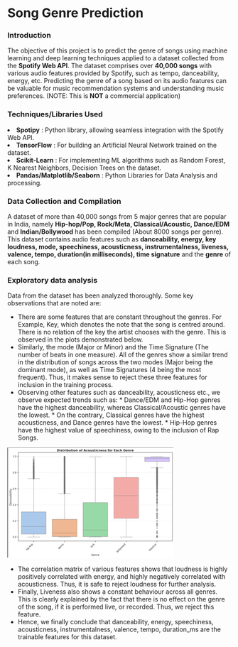 # Song Genre Prediction
### Introduction

The objective of this project is to predict the genre of songs using machine learning and deep learning techniques applied to a dataset collected from the <b>Spotify Web API</b>. The dataset comprises over <b>40,000 songs</b> with various audio features provided by Spotify, such as tempo, danceability, energy, etc. Predicting the genre of a song based on its audio features can be valuable for music recommendation systems and understanding music preferences.
(NOTE: This is<b> NOT</b> a commercial application)

### Techniques/Libraries Used

<li> <b>Spotipy</b> : Python library, allowing seamless integration with the Spotify Web API.
<li> <b>TensorFlow</b> : For building an Artificial Neural Network trained on the dataset.
<li> <b>Scikit-Learn</b> : For implementing ML algorithms such as Random Forest, K Nearest Neighbors, Decision Trees on the dataset.
<li> <b>Pandas/Matplotlib/Seaborn</b> : Python Libraries for Data Analysis and processing.

### Data Collection and Compilation
A dataset of more than 40,000 songs from 5 major genres that are popular in India, namely <b>Hip-hop/Pop, Rock/Meta, Classical/Acoustic, Dance/EDM</b> and <b>Indian/Bollywood</b> has been compiled (About 8000 songs per genre). This dataset contains audio features such as <b>danceability, energy, key
loudness, mode, speechiness, acousticness, instrumentalness, liveness, valence, tempo, duration(in milliseconds), time signature</b> and the <b>genre</b> of each song.


### Exploratory data analysis

Data from the dataset has been analyzed thoroughly. Some key observations that are noted are:
* There are some features that are constant throughout the genres. For Example, Key, which denotes the note that the song is centred around. There is no relation of the key the artist chooses with the genre. This is observed in the plots demonstrated below.
* Similarly, the mode (Major or Minor) and the Time Signature (The number of beats in one measure). All of the genres show a similar trend in the distribution of songs across the two modes (Major being the dominant mode), as well as Time Signatures (4 being the most frequent). Thus, it makes sense to reject these three features for inclusion in the training process.
* Observing other features such as danceability, acousticness etc., we observe expected trends such as:
				* Dance/EDM and Hip-Hop genres have the highest danceability, whereas Classical/Acoustic genres have the lowest.
				* On the contrary, Classical genres have the highest acousticness, and Dance genres have the lowest.
				* Hip-Hop genres have the highest value of speechiness, owing  to the inclusion of Rap Songs.
	
![Alternate image text](./images/Acousticness.png)
* The correlation matrix of various features shows that loudness is highly positively correlated with energy, and highly negatively correlated with acousticness. Thus, it is safe to reject loudness for further analysis.
*  Finally, Liveness also shows a constant behaviour across all genres. This is clearly explained by the fact that there is no effect on the genre of the song, if it is performed live, or recorded. Thus, we reject this feature.
* Hence, we finally conclude that danceability, energy, speechiness, acousticness, instrumentalness, valence, tempo, duration_ms are the trainable features for this dataset.

### 

